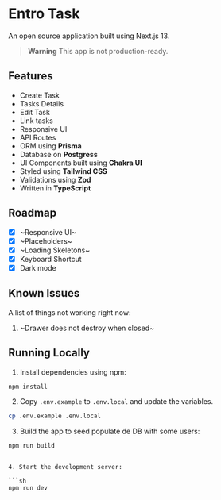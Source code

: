 # Entro Task

An open source application built using Next.js 13.

> **Warning**
> This app is not production-ready.


## Features

- Create Task
- Tasks Details
- Edit Task
- Link tasks
- Responsive UI
- API Routes
- ORM using **Prisma**
- Database on **Postgress**
- UI Components built using **Chakra UI**
- Styled using **Tailwind CSS**
- Validations using **Zod**
- Written in **TypeScript**

## Roadmap

- [x] ~Responsive UI~
- [x] ~Placeholders~
- [x] ~Loading Skeletons~
- [x] Keyboard Shortcut
- [x] Dark mode

## Known Issues

A list of things not working right now:

1. ~Drawer does not destroy when closed~

## Running Locally

1. Install dependencies using npm:

```sh
npm install
```

2. Copy `.env.example` to `.env.local` and update the variables.

```sh
cp .env.example .env.local
```

3. Build the app to seed populate de DB with some users:

```sh
npm run build
```
```

4. Start the development server:

```sh
npm run dev
```
